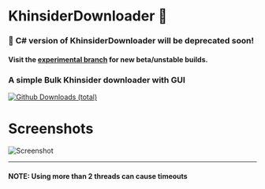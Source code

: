 # KhinsiderDownloader 🎵 
### 🚨 **C# version of KhinsiderDownloader will be deprecated soon!**  
#### Visit the [**experimental branch**](https://github.com/weespin/KhinsiderDownloader/tree/experimental) for new beta/unstable builds.
### A simple Bulk Khinsider downloader with GUI
[![Github Downloads (total)](https://img.shields.io/github/downloads/weespin/KhinsiderDownloader/total.svg)](https://tooomm.github.io/github-release-stats/?username=weespin&repository=KhinsiderDownloader)
# Screenshots
![Screenshot](https://weesp.in/i/95845254.png)


-----
#### NOTE: Using more than 2 threads can cause timeouts

